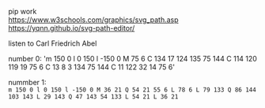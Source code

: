 pip work  
https://www.w3schools.com/graphics/svg_path.asp
https://yqnn.github.io/svg-path-editor/


listen to Carl Friedrich Abel
  
number 0:
'm 150 0 l 0 150 l -150 0 M 75 6 C 134 17 124 135 75 144 C 114 120 119 19 75 6 C 13 8 3 134 75 144 C 11 122 32 14 75 6'


nummber 1:  
`m 150 0 l 0 150 l -150 0 M 36 21 Q 54 21 55 6 L 78 6 L 79 133 Q 86 144 103 143 L 29 143 Q 47 143 54 133 L 54 21 L 36 21`

